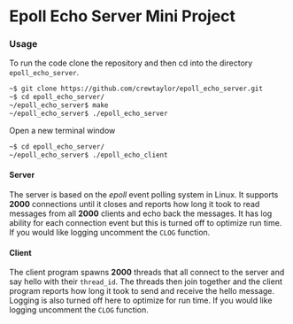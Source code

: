 # Epoll Echo Server Mini Project

### Usage

To run the code clone the repository and then cd into the directory `epoll_echo_server`.

```bash
~$ git clone https://github.com/crewtaylor/epoll_echo_server.git
~$ cd epoll_echo_server/
~/epoll_echo_server$ make
~/epoll_echo_server$ ./epoll_echo_server
```

Open a new terminal window

```bash
~$ cd epoll_echo_server/
~/epoll_echo_server$ ./epoll_echo_client
```

#### Server

The server is based on the _epoll_ event polling system in Linux. It supports **2000** connections until it closes and reports how long it took to read messages from all **2000** clients and echo back the messages. It has log ability for each connection event but this is turned off to optimize run time. If you would like logging uncomment the `CLOG` function.

#### Client

The client program spawns **2000** threads that all connect to the server and say hello with their `thread_id`. The threads then join together and the client program reports how long it took to send and receive the hello message. Logging is also turned off here to optimize for run time. If you would like logging uncomment the `CLOG` function.
